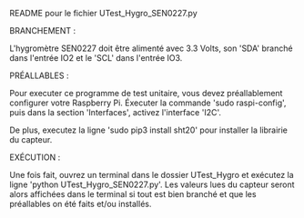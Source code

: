 README pour le fichier UTest_Hygro_SEN0227.py


BRANCHEMENT :

L'hygromètre SEN0227 doit être alimenté avec 3.3 Volts, son 'SDA' branché dans l'entrée IO2 et le 'SCL' dans l'entrée IO3.


PRÉALLABLES :

Pour executer ce programme de test unitaire, vous devez préallablement configurer votre Raspberry Pi. 
Éxecuter la commande 'sudo raspi-config', puis dans la section 'Interfaces', activez l'interface 'I2C'.

De plus, executez la ligne 'sudo pip3 install sht20' pour installer la librairie du capteur.


EXÉCUTION : 

Une fois fait, ouvrez un terminal dans le dossier UTest_Hygro et exécutez la ligne 'python UTest_Hygro_SEN0227.py'.
Les valeurs lues du capteur seront alors affichées dans le terminal si tout est bien branché et que les préallables on été faits et/ou installés.
